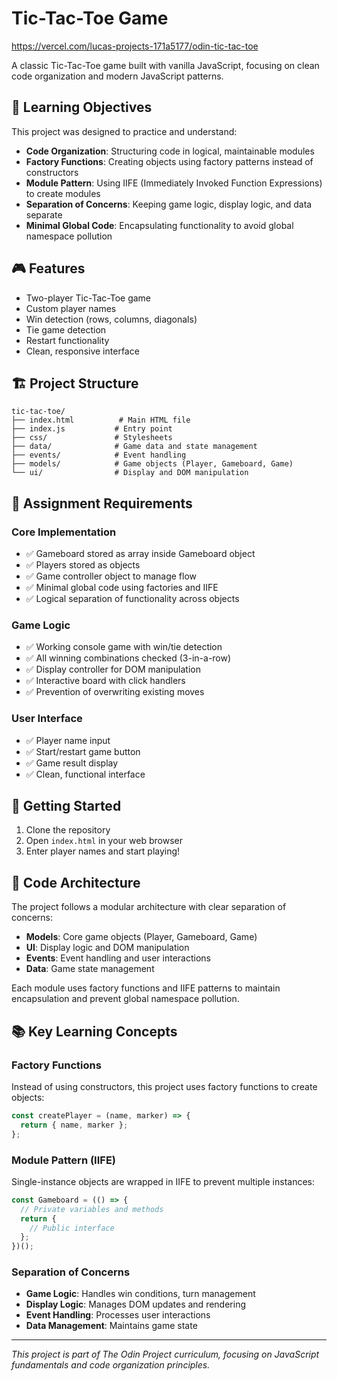 # Tic-Tac-Toe Game

https://vercel.com/lucas-projects-171a5177/odin-tic-tac-toe

A classic Tic-Tac-Toe game built with vanilla JavaScript, focusing on clean code organization and modern JavaScript patterns.

## 🎯 Learning Objectives

This project was designed to practice and understand:

- **Code Organization**: Structuring code in logical, maintainable modules
- **Factory Functions**: Creating objects using factory patterns instead of constructors
- **Module Pattern**: Using IIFE (Immediately Invoked Function Expressions) to create modules
- **Separation of Concerns**: Keeping game logic, display logic, and data separate
- **Minimal Global Code**: Encapsulating functionality to avoid global namespace pollution

## 🎮 Features

- Two-player Tic-Tac-Toe game
- Custom player names
- Win detection (rows, columns, diagonals)
- Tie game detection
- Restart functionality
- Clean, responsive interface

## 🏗️ Project Structure

```
tic-tac-toe/
├── index.html          # Main HTML file
├── index.js           # Entry point
├── css/               # Stylesheets
├── data/              # Game data and state management
├── events/            # Event handling
├── models/            # Game objects (Player, Gameboard, Game)
└── ui/                # Display and DOM manipulation
```

## 🎯 Assignment Requirements

### Core Implementation
- ✅ Gameboard stored as array inside Gameboard object
- ✅ Players stored as objects
- ✅ Game controller object to manage flow
- ✅ Minimal global code using factories and IIFE
- ✅ Logical separation of functionality across objects

### Game Logic
- ✅ Working console game with win/tie detection
- ✅ All winning combinations checked (3-in-a-row)
- ✅ Display controller for DOM manipulation
- ✅ Interactive board with click handlers
- ✅ Prevention of overwriting existing moves

### User Interface
- ✅ Player name input
- ✅ Start/restart game button
- ✅ Game result display
- ✅ Clean, functional interface

## 🚀 Getting Started

1. Clone the repository
2. Open `index.html` in your web browser
3. Enter player names and start playing!

## 🧠 Code Architecture

The project follows a modular architecture with clear separation of concerns:

- **Models**: Core game objects (Player, Gameboard, Game)
- **UI**: Display logic and DOM manipulation
- **Events**: Event handling and user interactions
- **Data**: Game state management

Each module uses factory functions and IIFE patterns to maintain encapsulation and prevent global namespace pollution.

## 📚 Key Learning Concepts

### Factory Functions
Instead of using constructors, this project uses factory functions to create objects:

```javascript
const createPlayer = (name, marker) => {
  return { name, marker };
};
```

### Module Pattern (IIFE)
Single-instance objects are wrapped in IIFE to prevent multiple instances:

```javascript
const Gameboard = (() => {
  // Private variables and methods
  return {
    // Public interface
  };
})();
```

### Separation of Concerns
- **Game Logic**: Handles win conditions, turn management
- **Display Logic**: Manages DOM updates and rendering
- **Event Handling**: Processes user interactions
- **Data Management**: Maintains game state

---

*This project is part of The Odin Project curriculum, focusing on JavaScript fundamentals and code organization principles.*
